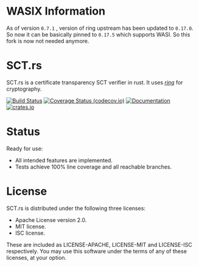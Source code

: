 # WASIX Information

As of version `0.7.1` , version of ring upstream has been updated to `0.17.0`. So now it can be basically pinned to `0.17.5` which supports WASI. So this fork is now not needed anymore.

# SCT.rs

SCT.rs is a certificate transparency SCT verifier in rust.
It uses [_ring_](https://github.com/briansmith/ring) for cryptography.

[![Build Status](https://github.com/rustls/sct.rs/workflows/sct.rs/badge.svg)](https://github.com/rustls/sct.rs/actions)
[![Coverage Status (codecov.io)](https://codecov.io/gh/rustls/sct.rs/branch/main/graph/badge.svg)](https://codecov.io/gh/rustls/sct.rs/)
[![Documentation](https://docs.rs/sct/badge.svg)](https://docs.rs/sct)
[![crates.io](https://img.shields.io/crates/v/sct.svg)](https://crates.io/crates/sct)

# Status

Ready for use:

- All intended features are implemented.
- Tests achieve 100% line coverage and all reachable branches.

# License

SCT.rs is distributed under the following three licenses:

- Apache License version 2.0.
- MIT license.
- ISC license.

These are included as LICENSE-APACHE, LICENSE-MIT and LICENSE-ISC
respectively. You may use this software under the terms of any
of these licenses, at your option.
